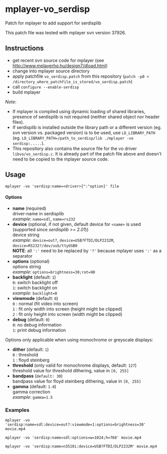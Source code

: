 mplayer-vo_serdisp
==================

Patch for mplayer to add support for serdisplib

This patch file was tested with mplayer svn version 37926.


Instructions
------------
* get recent svn source code for mplayer (see http://www.mplayerhq.hu/design7/dload.html)
* change into mplayer source directory
* apply patchfile `vo_serdisp.patch` from this repository (`patch -p0 < /directory_where_patchfile_is_stored/vo_serdisp.patch`)
* call `configure --enable-serdisp`
* build mplayer

*Note*:
* If mplayer is compiled using dynamic loading of shared libraries, presence of serdisplib is not required (neither shared object nor header files).
* If serdisplib is installed outside the library path or a different version (eg. svn version vs. packaged version) is to be used, use `LD_LIBRARY_PATH`
  (eg. `LD_LIBRARY_PATH=/path_to_serdisp/lib ./mplayer -vo serdisp:.....`).
* This repository also contains the source file for the vo driver `libvo/vo_serdisp.c`. It is already part of the patch file above and doesn't need to be copied to the mplayer source code.

Usage
-----
`mplayer -vo 'serdisp:name=<driver>{":"option}' file`

#### Options
* **name** (required)  
  driver-name in serdisplib  
  *example*: `name=sdl`, `name=rs232`
* **device** (optional, if not given, default device for *`<name>`* is used (supported since *serdisplib >= 2.01*))  
  device string  
  *example*: `device=out?`, `device=USB?FTDI/DLP2232M`, `device=RS232?/dev/usb/ttyUSB0`  
  **NOTE**: all `':'` need to be replaced by `'?'` because mplayer uses `':'` as a separator
* **options** (optional)  
  options string  
  *example*: `options=brightness=30;rot=90`
* **backlight** (default: `1`)  
  `0`: switch backlight off  
  `1`: switch backlight on  
  *example*: `backlight=0`
* **viewmode** (default: `0`)  
  `0` : normal (fit video into screen)  
  `1` : fit only width into screen (height might be clipped)  
  `2` : fit only height into screen (width might be clipped)  
* **debug** (default: `0`)  
  `0`: no debug information  
  `1`: print debug information

Options only applicable when using monochrome or greyscale displays:
* **dither** (default: `1`)  
  `0` : threshold  
  `1` : floyd steinberg
* **threshold** (only valid for monochrome displays, default: `127`)  
  threshold value for threshold dithering, value in `[0, 255]`
* **bandpass** (`default: 30`)  
  bandpass value for floyd steinberg dithering, value in `[0, 255]`
* **gamma** (default: `1.0`)  
  gamma correction  
  *example*: `gamma=1.5`

### Examples
`mplayer -vo 'serdisp:name=sdl:device=out?:viewmode=1:options=brightness=30' movie.mp4`

`mplayer -vo 'serdisp:name=sdl:options=w=1024;h=768' movie.mp4`

`mplayer -vo 'serdisp:name=n3510i:device=USB?FTDI/DLP2232M' movie.mp4`
